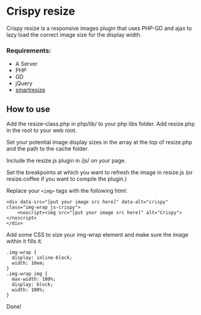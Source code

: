 Crispy resize
=============
Crispy resize is a responsive images plugin that uses PHP-GD and ajax to lazy load the correct image size for the display width.

### Requirements:

* A Server
* PHP
* GD
* jQuery
* [smartresize](http://www.paulirish.com/2009/throttled-smartresize-jquery-event-handler/)

How to use
----------

Add the resize-class.php in php/lib/ to your php libs folder.
Add resize.php in the root to your web root.

Set your potential image display sizes in the array at the top of resize.php and the path to the cache folder.

Include the resize.js plugin in /js/ on your page.

Set the breakpoints at which you want to refresh the image in resize.js (or resize.coffee if you want to compile the plugin.)

Replace your `<img>` tags with the following html:

	<div data-src="[put your image src here]" data-alt="crispy" class="img-wrap js-crispy">
        <noscript><img src="[put your image src here]" alt="Crispy"></noscript>
    </div>

Add some CSS to size your img-wrap element and make sure the image within it fills it.

	.img-wrap {
	  display: inline-block;
	  width: 10em;
	}
	.img-wrap img {
	  max-width: 100%;
	  display: block;
	  width: 100%;
	}

Done!




